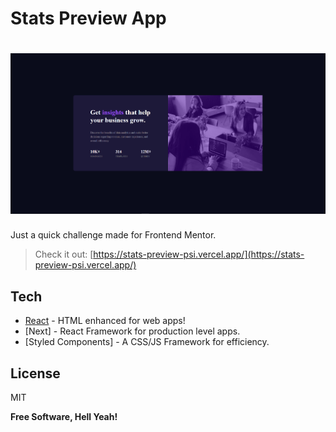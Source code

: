 # Stats Preview App

# ![preview](./assets/screenshot.png)

Just a quick challenge made for Frontend Mentor.

> Check it out: [https://stats-preview-psi.vercel.app/](https://stats-preview-psi.vercel.app/)

## Tech

- [React] - HTML enhanced for web apps!
- [Next] - React Framework for production level apps.
- [Styled Components] - A CSS/JS Framework for efficiency.

## License

MIT

**Free Software, Hell Yeah!**

[react]: https://reactjs.org/
